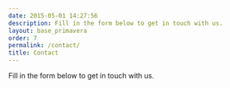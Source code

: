 ```yaml
---
date: 2015-05-01 14:27:56
description: Fill in the form below to get in touch with us.
layout: base_primavera
order: 7
permalink: /contact/
title: Contact
---
```


Fill in the form below to get in touch with us.
